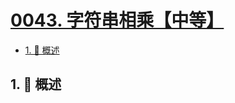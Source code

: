 # [0043. 字符串相乘【中等】](https://github.com/Tdahuyou/TNotes.leetcode/tree/main/notes/0043.%20%E5%AD%97%E7%AC%A6%E4%B8%B2%E7%9B%B8%E4%B9%98%E3%80%90%E4%B8%AD%E7%AD%89%E3%80%91)

<!-- region:toc -->

- [1. 📝 概述](#1--概述)

<!-- endregion:toc -->

## 1. 📝 概述
